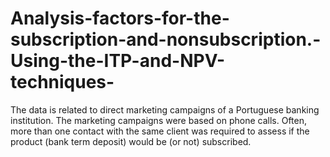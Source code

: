# Analysis-factors-for-the-subscription-and-nonsubscription.-Using-the-ITP-and-NPV-techniques-
The data is related to direct marketing campaigns of a Portuguese banking institution. The marketing campaigns were based on phone calls. Often, more than one contact with the same client was required to assess if the product (bank term deposit) would be (or not) subscribed.
